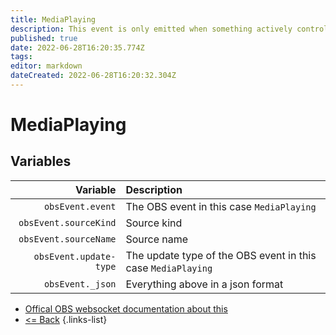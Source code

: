 ```yaml
---
title: MediaPlaying
description: This event is only emitted when something actively controls the media/VLC source. In other words, the source will never emit this on its own naturally.
published: true
date: 2022-06-28T16:20:35.774Z
tags: 
editor: markdown
dateCreated: 2022-06-28T16:20:32.304Z
---
```


# MediaPlaying

## Variables

| Variable | Description |
|---------:|:------------|
| `obsEvent.event` | The OBS event in this case `MediaPlaying`
| `obsEvent.sourceKind` | Source kind
| `obsEvent.sourceName` | Source name
| `obsEvent.update-type` | The update type of the OBS event in this case `MediaPlaying`
| `obsEvent._json` | Everything above in a json format

* [Offical OBS websocket documentation about this](https://github.com/obsproject/obs-websocket/blob/4.x-current/docs/generated/protocol.md#mediaplaying)
* [<= Back](/en/Integrations/OBS/OBS-Events)
{.links-list}